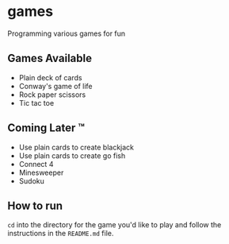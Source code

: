 # games

Programming various games for fun

## Games Available

- Plain deck of cards
- Conway's game of life
- Rock paper scissors
- Tic tac toe

## Coming Later ™️

- Use plain cards to create blackjack
- Use plain cards to create go fish
- Connect 4
- Minesweeper
- Sudoku

## How to run

`cd` into the directory for the game you'd like to play and follow the instructions in the `README.md` file.
